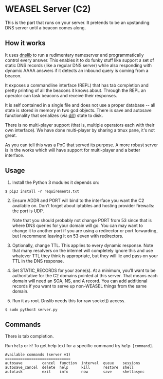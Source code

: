# WEASEL Server (C2)

This is the part that runs on your server. It pretends to be an upstanding DNS
server until a beacon comes along.

## How it works

It uses [dnslib](https://pypi.org/project/dnslib/) to run a rudimentary
nameserver and programmatically control every answer. This enables it to do
funky stuff like support a set of static DNS records (like a regular DNS
server) while also responding with dynamic AAAA answers if it detects an
inbound query is coming from a beacon.

It exposes a commandline interface (REPL) that has tab completion and pretty
printing of all the beacons it knows about. Through the REPL an operator can
task beacons and receive their responses.

It is self contained in a single file and does not use a proper database -- all
state is stored in memory in two god objects. There is save and autosave
functionality that serializes (via [dill](https://pypi.org/project/dill/))
state to disk.

There is no multi-player support (that is, multiple operators each with their
own interface). We have done multi-player by sharing a tmux pane, it's not
great.

As you can tell this was a PoC that served its purpose. A more robust server is
in the works which will have support for multi-player and a better interface.

## Usage

1. Install the Python 3 modules it depends on:
```
$ pip3 install -r requirements.txt
```

2. Ensure ADDR and PORT will bind to the interface you want the C2 available
   on. Don't forget about iptables and hosting provider firewalls: the port is
   UDP.

    Note that you should probably not change PORT from 53 since that is where
    DNS queries for your domain will go. You can may want to change it to
    another port if you are using a redirector or port forwarding, but I
    recommend leaving it on 53 even with redirectors.

3. Optionally, change TTL. This applies to every dynamic response. Note that
   many resolvers on the internet will completely ignore this and use whatever
   TTL they think is appropriate, but they will lie and pass on your TTL in the
   DNS response.

4. Set STATIC_RECORDS for your zone(s). At a minimum, you'll want to be
   authoritative for the C2 domains pointed at this server. That means each
   domain will need an SOA, NS, and A record. You can add additional records if
   you want to serve up non-WEASEL things from the same domain.

5. Run it as root. Dnslib needs this for raw socket() access.
```
$ sudo python3 server.py
```

## Commands

There is tab completion.

Run `help` or `h`! To get help text for a specific command try `help [command]`.

```
Available commands (server v1)
==============================
autosave         cancel  function  interval  queue    sessions  
autosave_cancel  delete  help      kill      restore  shell     
autotask         exit    info      now       save     shellasync
```
